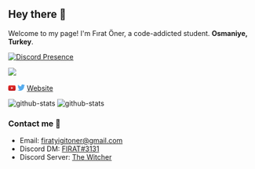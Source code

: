 ## Hey there 👋

Welcome to my page! I'm Fırat Öner, a code-addicted student. **Osmaniye, Turkey**. 

[![Discord Presence](https://lanyard.cnrad.dev/api/439683620064722945)](https://discord.com/users/439683620064722945)

![](https://komarev.com/ghpvc/?username=firatoner&color=dc143c)

<a href="https://www.youtube.com/channel/UCrGen_iXOobsOlvmUXlFoAw" target="_blank"><img src='./images/youtube.svg' alt='YouTube' width="3%"></a>
<a href="https://twitter.com/44firatoner" target="_blank"><img src='./images/twitter.svg' alt='Twitter' width="3%" title='@44firatoner'></a>
<a href="https://firatoner.github.io" target="_blank">Website</a>

<img alt="github-stats" src="https://github-readme-stats.vercel.app/api/top-langs/?username=firatoner&layout=compact&title_color=fff&icon_color=79ff97&text_color=9f9f9f&bg_color=151515" />

<img alt="github-stats" src="https://github-readme-stats.vercel.app/api/?username=firatoner&show_icons=true&title_color=fff&icon_color=79ff97&text_color=9f9f9f&bg_color=151515" />

### Contact me 🤝
* Email: firatyigitoner@gmail.com
* Discord DM: <a href="https://discord.com/users/439683620064722945" target="_blank">FIRAT#3131</a>
* Discord Server: <a href="https://discord.com/invite/sQKfaU8bds" target="_blank">The Witcher</a>
